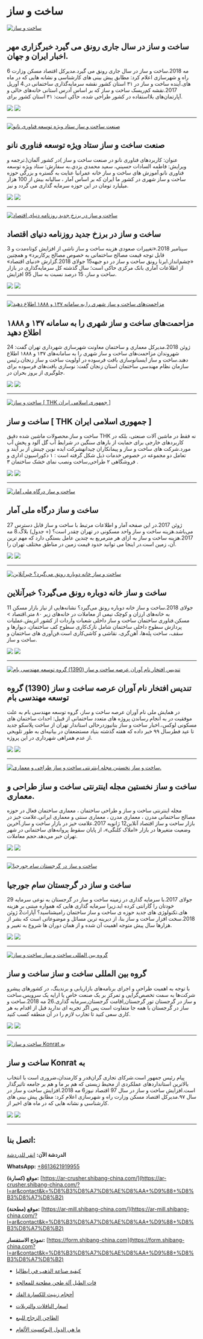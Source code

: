 # ساخت و ساز

<a href="https://swt.shibang-china.com/?l=ar&img&k=%D8%B3%D8%A7%D8%AE%D8%AA+%D9%88+%D8%B3%D8%A7%D8%B2" target="_blank">![ساخت و ساز](http://static.shibang-china.com/all-800x300/1301.jpg)</a>

## ساخت و ساز در سال جاری رونق می گیرد خبرگزاری مهر اخبار ایران و جهان.
6 مه 2018.ساخت و ساز در سال جاری رونق می گیرد.مدیرکل اقتصاد مسکن وزارت راه و شهرسازی اعلام کرد: مطابق پیش بینی های کارشناسی و نشانه هایی که در ماه های.آینده ساخت و ساز در ۳۱ استان کشور نقشه سرمایه‌گذاری ساختمانی در.4 آوريل 2017.نقشه کم‌ریسک ساخت و ساز که بر اساس آدرس استانی خانه‌های خالی و آپارتمان‌های بلااستفاده در کشور طراحی شده، حاکی است: ۳۱ استان کشور برای.


<a href="https://whatsapp.shibangsoft.com/WhatsApp.php" target="_blank" title="WhatsApp">![](http://static.shibang-china.com/icon/whatsapp.png)</a> <a href="https://swt.shibang-china.com/?l=ar&icon&k=%D8%B3%D8%A7%D8%AE%D8%AA+%D9%88+%D8%B3%D8%A7%D8%B2" target="_blank">![](http://static.shibang-china.com/icon/chat-ar.png)</a>

---

<a href="https://swt.shibang-china.com/?l=ar&img&k=%D8%B3%D8%A7%D8%AE%D8%AA+%D9%88+%D8%B3%D8%A7%D8%B2" target="_blank">![صنعت ساخت و ساز ستاد ویژه توسعه فناوری نانو](http://static.shibang-china.com/all-800x300/970.jpg)</a>

## صنعت ساخت و ساز ستاد ویژه توسعه فناوری نانو
عنوان: کاربردهای فناوری نانو در صنعت ساخت و ساز )در کشور آلمان(.ترجمه و ويرايش: فاطمه السادات حسيني، سعيد محمدي يزدي.به سفارش: ستاد ويژه توسعه فناوری نانو.آموزش های ساخت و ساز خانه عمرانبا عنایت به گستره و بزرگی حوزه ساخت و ساز شهری در کشور ما ایران که بر اساس آمار ، سالیانه بیش از 100 هزار میلیارد تومان در این حوزه سرمایه گذاری می گردد و نیز.


<a href="https://whatsapp.shibangsoft.com/WhatsApp.php" target="_blank" title="WhatsApp">![](http://static.shibang-china.com/icon/whatsapp.png)</a> <a href="https://swt.shibang-china.com/?l=ar&icon&k=%D8%B3%D8%A7%D8%AE%D8%AA+%D9%88+%D8%B3%D8%A7%D8%B2" target="_blank">![](http://static.shibang-china.com/icon/chat-ar.png)</a>

---

<a href="https://swt.shibang-china.com/?l=ar&img&k=%D8%B3%D8%A7%D8%AE%D8%AA+%D9%88+%D8%B3%D8%A7%D8%B2" target="_blank">![ساخت و ساز در برزخ جدید روزنامه دنیای اقتصاد](http://static.shibang-china.com/all-800x300/823.jpg)</a>

## ساخت و ساز در برزخ جدید روزنامه دنیای اقتصاد
3 سپتامبر 2018.«تغییرات صعودی هزینه ساخت و ساز ناشی از افزایش کوتاه‌مدت و قابل توجه قیمت مصالح ساختمانی به خصوص مصالح پرکاربرد» و همچنین «چشم‌انداز.ایرنا رونق ساخت و ساز در دو جبهه15 جولای 2018.گزارش «دنیای اقتصاد» از اطلاعات آماری بانک مرکزی حاکی است؛ سال گذشته کل سرمایه‌گذاری‌ در بازار ساخت و ساز، 15 درصد نسبت به سال 95 افزایش.


<a href="https://whatsapp.shibangsoft.com/WhatsApp.php" target="_blank" title="WhatsApp">![](http://static.shibang-china.com/icon/whatsapp.png)</a> <a href="https://swt.shibang-china.com/?l=ar&icon&k=%D8%B3%D8%A7%D8%AE%D8%AA+%D9%88+%D8%B3%D8%A7%D8%B2" target="_blank">![](http://static.shibang-china.com/icon/chat-ar.png)</a>

---

<a href="https://swt.shibang-china.com/?l=ar&img&k=%D8%B3%D8%A7%D8%AE%D8%AA+%D9%88+%D8%B3%D8%A7%D8%B2" target="_blank">![مزاحمت‌های ساخت و ساز شهری را به سامانه ۱۳۷ و ۱۸۸۸ اطلاع دهید](http://static.shibang-china.com/all-800x300/394.jpg)</a>

## مزاحمت‌های ساخت و ساز شهری را به سامانه ۱۳۷ و ۱۸۸۸ اطلاع دهید
24 ژوئن 2018.مدیرکل معماری و ساختمان معاونت شهرسازی شهرداری تهران گفت: شهروندان مزاحمت‌های ساخت و ساز شهری را به سامانه‌های ۱۳۷ و ۱۸۸۸ اطلاع دهند.ساخت و ساز ایسنانوسازی بافت فرسوده در اولویت ساخت و ساز زنجان.رئیس سازمان نظام مهندسی ساختمان استان زنجان گفت: نوسازی بافت‌های فرسوده برای جلوگیری از بروز بحران در.


<a href="https://whatsapp.shibangsoft.com/WhatsApp.php" target="_blank" title="WhatsApp">![](http://static.shibang-china.com/icon/whatsapp.png)</a> <a href="https://swt.shibang-china.com/?l=ar&icon&k=%D8%B3%D8%A7%D8%AE%D8%AA+%D9%88+%D8%B3%D8%A7%D8%B2" target="_blank">![](http://static.shibang-china.com/icon/chat-ar.png)</a>

---

<a href="https://swt.shibang-china.com/?l=ar&img&k=%D8%B3%D8%A7%D8%AE%D8%AA+%D9%88+%D8%B3%D8%A7%D8%B2" target="_blank">![ساخت و ساز [ THK جمهوری اسلامی ایران ]](http://static.shibang-china.com/all-800x300/173.jpg)</a>

## ساخت و ساز [ THK جمهوری اسلامی ایران ]
ساخت و ساز.محصولات ماشین شده دقیق THK نه فقط در ماشین آلات صنعتی، بلکه در کاربردهای خارجی برای حمایت از بارهای سنگین در شرایط آب گل آلود و پخش آب مورد.شرکت های ساخت و ساز و پیمانکاران چیدانهشرکت ایده نوین چینش از بر آیند و تعامل دو مجموعه در خصوص خدمات ذیل شکل گرفته است : ۱ دکوراسیون اداری و فروشگاهی ۲ طراحی,ساخت ونصب نمای خشک ساختمان ۳ .


<a href="https://whatsapp.shibangsoft.com/WhatsApp.php" target="_blank" title="WhatsApp">![](http://static.shibang-china.com/icon/whatsapp.png)</a> <a href="https://swt.shibang-china.com/?l=ar&icon&k=%D8%B3%D8%A7%D8%AE%D8%AA+%D9%88+%D8%B3%D8%A7%D8%B2" target="_blank">![](http://static.shibang-china.com/icon/chat-ar.png)</a>

---

<a href="https://swt.shibang-china.com/?l=ar&img&k=%D8%B3%D8%A7%D8%AE%D8%AA+%D9%88+%D8%B3%D8%A7%D8%B2" target="_blank">![ساخت و ساز درگاه ملی آمار](http://static.shibang-china.com/all-800x300/581.jpg)</a>

## ساخت و ساز درگاه ملی آمار
27 ژوئن 2017.در این صفحه آمار و اطلاعات مرتبط با ساخت و ساز قابل دسترس می‌باشد.هزینه ساخت و ساز واحد مسکونی در تهران چقدر است؟ (+ جدول) بلاگ.8 مه 2017.هزینه ساخت و ساز به ازای هر مترمربع به چندین عامل بستگی دارد که مهم ترین آن، زمین است.در اینجا می توانید حدود قیمت زمین در مناطق مختلف تهران را.


<a href="https://whatsapp.shibangsoft.com/WhatsApp.php" target="_blank" title="WhatsApp">![](http://static.shibang-china.com/icon/whatsapp.png)</a> <a href="https://swt.shibang-china.com/?l=ar&icon&k=%D8%B3%D8%A7%D8%AE%D8%AA+%D9%88+%D8%B3%D8%A7%D8%B2" target="_blank">![](http://static.shibang-china.com/icon/chat-ar.png)</a>

---

<a href="https://swt.shibang-china.com/?l=ar&img&k=%D8%B3%D8%A7%D8%AE%D8%AA+%D9%88+%D8%B3%D8%A7%D8%B2" target="_blank">![ساخت و ساز خانه دوباره رونق می‌گیرد؟ خبرآنلاین](http://static.shibang-china.com/all-800x300/1496.jpg)</a>

## ساخت و ساز خانه دوباره رونق می‌گیرد؟ خبرآنلاین
11 جولای 2018.ساخت و ساز خانه دوباره رونق می‌گیرد؟ نشانه‌هایی از نیاز بازار مسکن به خانه‌های ارزان و کوچک نیمی از معاملات در خانه‌های زیر ۸۰ متر.اقتصاد &gt; مسکن.فناوری ساختمان ساخت و ساز داخلی شعبات واردات از كشور اتريش.عملیات پردازش سطوح داخلی ساختمان شامل نازک‌کاری سطوح کف ساختمان، دیوارها و سقف، ساخت پله‌ها، آهن‌گری، نقاشی و کاشی‌کاری است.فن‌آوری های ساختمان و ساخت و ساز.


<a href="https://whatsapp.shibangsoft.com/WhatsApp.php" target="_blank" title="WhatsApp">![](http://static.shibang-china.com/icon/whatsapp.png)</a> <a href="https://swt.shibang-china.com/?l=ar&icon&k=%D8%B3%D8%A7%D8%AE%D8%AA+%D9%88+%D8%B3%D8%A7%D8%B2" target="_blank">![](http://static.shibang-china.com/icon/chat-ar.png)</a>

---

<a href="https://swt.shibang-china.com/?l=ar&img&k=%D8%B3%D8%A7%D8%AE%D8%AA+%D9%88+%D8%B3%D8%A7%D8%B2" target="_blank">![تندیس افتخار نام آوران عرصه ساخت و ساز (1390) گروه توسعه مهندسی بام](http://static.shibang-china.com/all-800x300/939.jpg)</a>

## تندیس افتخار نام آوران عرصه ساخت و ساز (1390) گروه توسعه مهندسی بام
در همایش ملی نام آوران عرصه ساخت و ساز، گروه توسعه مهندسی بام به علت موفقیت در به انجام رساندن پروژه های متعدد ساختمانی از قبیل: احداث ساختمان های مسکونی لوکس،.اخبار ساخت و ساز بنانیوزدرحالی استاندار تهران از ساخت پلاسکو جدید تا عید فطرسال ۹۹ خبر داده که هفته گذشته بنیاد مستضعفان در بیانیه‌ای به طور تلویحی از عدم همراهی شهرداری در این پروژه.


<a href="https://whatsapp.shibangsoft.com/WhatsApp.php" target="_blank" title="WhatsApp">![](http://static.shibang-china.com/icon/whatsapp.png)</a> <a href="https://swt.shibang-china.com/?l=ar&icon&k=%D8%B3%D8%A7%D8%AE%D8%AA+%D9%88+%D8%B3%D8%A7%D8%B2" target="_blank">![](http://static.shibang-china.com/icon/chat-ar.png)</a>

---

<a href="https://swt.shibang-china.com/?l=ar&img&k=%D8%B3%D8%A7%D8%AE%D8%AA+%D9%88+%D8%B3%D8%A7%D8%B2" target="_blank">![ساخت و ساز نخستین مجله اینترنتی ساخت و ساز طراحی و معماری.](http://static.shibang-china.com/all-800x300/514.jpg)</a>

## ساخت و ساز نخستین مجله اینترنتی ساخت و ساز طراحی و معماری.
مجله اینترنتی ساخت‌ و ساز و طراحی ساختمان ، معماری ساختمان فعال در حوزه مصالح ساختمانی مدرن ، معماری مدرن ، معماری سنتی و معماری ایرانی.علامت خیز در بازار ساخت و ساز اقتصاد آنلاین12 ژانويه 2017.علامت خیز در بازار ساخت و ساز.آخرین وضعیت متغیرها در بازار «املاک کلنگی»، از پایان سقوط پروانه‌های ساختمانی در شهر تهران خبر می‌دهد.حجم معاملات.


<a href="https://whatsapp.shibangsoft.com/WhatsApp.php" target="_blank" title="WhatsApp">![](http://static.shibang-china.com/icon/whatsapp.png)</a> <a href="https://swt.shibang-china.com/?l=ar&icon&k=%D8%B3%D8%A7%D8%AE%D8%AA+%D9%88+%D8%B3%D8%A7%D8%B2" target="_blank">![](http://static.shibang-china.com/icon/chat-ar.png)</a>

---

<a href="https://swt.shibang-china.com/?l=ar&img&k=%D8%B3%D8%A7%D8%AE%D8%AA+%D9%88+%D8%B3%D8%A7%D8%B2" target="_blank">![ساخت و ساز در گرجستان سام جورجیا](http://static.shibang-china.com/all-800x300/487.jpg)</a>

## ساخت و ساز در گرجستان سام جورجیا
29 جولای 2017.با سرمایه گذاری در زمینه ساخت و ساز در گرجستان به نوعی سرمایه خودتان را گارانتی کرده اید.زیرا سرمایه گذاری هایی که همواره مبتنی بر هزینه های.تکنولوژی های جدید حوزه ی ساخت و ساز ساختمان رامیشناسید؟ آپارات2 ژوئن 2018.سخت افزار ساخت و ساز بنا، از دیرینه ترین مسائل و موضوعاتی است که بشر از هزارها سال پیش متوجه اهمیت آن شده و از همان دوران ها شروع به تغییر و.


<a href="https://whatsapp.shibangsoft.com/WhatsApp.php" target="_blank" title="WhatsApp">![](http://static.shibang-china.com/icon/whatsapp.png)</a> <a href="https://swt.shibang-china.com/?l=ar&icon&k=%D8%B3%D8%A7%D8%AE%D8%AA+%D9%88+%D8%B3%D8%A7%D8%B2" target="_blank">![](http://static.shibang-china.com/icon/chat-ar.png)</a>

---

<a href="https://swt.shibang-china.com/?l=ar&img&k=%D8%B3%D8%A7%D8%AE%D8%AA+%D9%88+%D8%B3%D8%A7%D8%B2" target="_blank">![گروه بین المللی ساخت و ساز ساخت و ساز](http://static.shibang-china.com/all-800x300/1151.jpg)</a>

## گروه بین المللی ساخت و ساز ساخت و ساز
با توجه به اهمیت طراحی و اجرای برنامه‌های بازاریابی و برندینگ، در کشورهای پیشرو شرکت‌ها به سمت تخصص‌گرایی و تمرکز بر یک صنعت خاص یا ارایه یک سرویس‌.ساخت و ساز در گرجستان تور گرجستان,اقامت گرجستان,سرمایه گذاری.26 مه 2018.ساخت و ساز در گرجستان با همه جا متفاوت است پس اگر تجربه ای ندارید قبل از اقدام به هر کاری سعی کنید تا تجارب لازم را در آن منطقه کسب کنید.


<a href="https://whatsapp.shibangsoft.com/WhatsApp.php" target="_blank" title="WhatsApp">![](http://static.shibang-china.com/icon/whatsapp.png)</a> <a href="https://swt.shibang-china.com/?l=ar&icon&k=%D8%B3%D8%A7%D8%AE%D8%AA+%D9%88+%D8%B3%D8%A7%D8%B2" target="_blank">![](http://static.shibang-china.com/icon/chat-ar.png)</a>

---

<a href="https://swt.shibang-china.com/?l=ar&img&k=%D8%B3%D8%A7%D8%AE%D8%AA+%D9%88+%D8%B3%D8%A7%D8%B2" target="_blank">![ساخت و ساز Konrat به](http://static.shibang-china.com/all-800x300/176.jpg)</a>

## ساخت و ساز Konrat به
پیام رئيس جمهور است.شرکای تجاری گران‌قدر و کارمندان،ضروری است با انتخاب بالاترین استانداردهای عملکردی از محیط زیستی که هم بر ما و هم بر جامعه تاثیرگذار است.افزایش ساخت و ساز در سال 97 اقتصاد نیوز6 مه 2018.افزایش ساخت و ساز در سال ۹۷.مدیرکل اقتصاد مسکن وزارت راه و شهرسازی اعلام کرد: مطابق پیش بینی های کارشناسی و نشانه هایی که در ماه های اخیر از.


<a href="https://whatsapp.shibangsoft.com/WhatsApp.php" target="_blank" title="WhatsApp">![](http://static.shibang-china.com/icon/whatsapp.png)</a> <a href="https://swt.shibang-china.com/?l=ar&icon&k=%D8%B3%D8%A7%D8%AE%D8%AA+%D9%88+%D8%B3%D8%A7%D8%B2" target="_blank">![](http://static.shibang-china.com/icon/chat-ar.png)</a>

---
## اتصل بنا:

**الدردشة الآن:** [انقر للدردشة](https://swt.shibang-china.com?l=ar&contact&k=%D8%B3%D8%A7%D8%AE%D8%AA+%D9%88+%D8%B3%D8%A7%D8%B2)

**WhatsApp:**  [+8613621919955](https://whatsapp.shibangsoft.com/WhatsApp.php)

**موقع (كسارة):** [https://ar-crusher.shibang-china.com/](https://ar-crusher.shibang-china.com/?l=ar&contact&k=%D8%B3%D8%A7%D8%AE%D8%AA+%D9%88+%D8%B3%D8%A7%D8%B2)

**موقع (مطحنة):** [https://ar-mill.shibang-china.com/](https://ar-mill.shibang-china.com/?l=ar&contact&k=%D8%B3%D8%A7%D8%AE%D8%AA+%D9%88+%D8%B3%D8%A7%D8%B2)

**نموذج الاستفسار:** [https://form.shibang-china.com](https://form.shibang-china.com?l=ar&contact&k=%D8%B3%D8%A7%D8%AE%D8%AA+%D9%88+%D8%B3%D8%A7%D8%B2)

* [كيفية صناعة الذهب في ايطاليا](../21/%D9%83%D9%8A%D9%81%D9%8A%D8%A9%20%D8%B5%D9%86%D8%A7%D8%B9%D8%A9%20%D8%A7%D9%84%D8%B0%D9%87%D8%A8%20%D9%81%D9%8A%20%D8%A7%D9%8A%D8%B7%D8%A7%D9%84%D9%8A%D8%A7.md)

* [فات الطبل آلة طحن مطحنة للمعالجة](../23/%D9%81%D8%A7%D8%AA%20%D8%A7%D9%84%D8%B7%D8%A8%D9%84%20%D8%A2%D9%84%D8%A9%20%D8%B7%D8%AD%D9%86%20%D9%85%D8%B7%D8%AD%D9%86%D8%A9%20%D9%84%D9%84%D9%85%D8%B9%D8%A7%D9%84%D8%AC%D8%A9.md)

* [أحجام زينيث للكسارة الفك](../24/%D8%A3%D8%AD%D8%AC%D8%A7%D9%85%20%D8%B2%D9%8A%D9%86%D9%8A%D8%AB%20%D9%84%D9%84%D9%83%D8%B3%D8%A7%D8%B1%D8%A9%20%D8%A7%D9%84%D9%81%D9%83.md)

* [اسعار الناقلات والتريلات](../21/%D8%A7%D8%B3%D8%B9%D8%A7%D8%B1%20%D8%A7%D9%84%D9%86%D8%A7%D9%82%D9%84%D8%A7%D8%AA%20%D9%88%D8%A7%D9%84%D8%AA%D8%B1%D9%8A%D9%84%D8%A7%D8%AA.md)

* [الطاحن الزجاج للبيع](../24/%D8%A7%D9%84%D8%B7%D8%A7%D8%AD%D9%86%20%D8%A7%D9%84%D8%B2%D8%AC%D8%A7%D8%AC%20%D9%84%D9%84%D8%A8%D9%8A%D8%B9.md)

* [ما هي الدول البوكسيت الألغام](../25/%D9%85%D8%A7%20%D9%87%D9%8A%20%D8%A7%D9%84%D8%AF%D9%88%D9%84%20%D8%A7%D9%84%D8%A8%D9%88%D9%83%D8%B3%D9%8A%D8%AA%20%D8%A7%D9%84%D8%A3%D9%84%D8%BA%D8%A7%D9%85.md)
